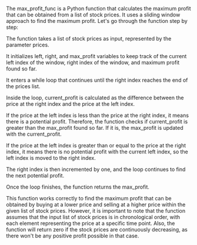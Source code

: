 The max_profit_func is a Python function that calculates the maximum profit that can be obtained from a list of stock prices. It uses a sliding window approach to find the maximum profit. Let's go through the function step by step:

The function takes a list of stock prices as input, represented by the parameter prices.

It initializes left, right, and max_profit variables to keep track of the current left index of the window, right index of the window, and maximum profit found so far.

It enters a while loop that continues until the right index reaches the end of the prices list.

Inside the loop, current_profit is calculated as the difference between the price at the right index and the price at the left index.

If the price at the left index is less than the price at the right index, it means there is a potential profit. Therefore, the function checks if current_profit is greater than the max_profit found so far. If it is, the max_profit is updated with the current_profit.

If the price at the left index is greater than or equal to the price at the right index, it means there is no potential profit with the current left index, so the left index is moved to the right index.

The right index is then incremented by one, and the loop continues to find the next potential profit.

Once the loop finishes, the function returns the max_profit.

This function works correctly to find the maximum profit that can be obtained by buying at a lower price and selling at a higher price within the given list of stock prices. However, it is important to note that the function assumes that the input list of stock prices is in chronological order, with each element representing the price at a specific time point. Also, the function will return zero if the stock prices are continuously decreasing, as there won't be any positive profit possible in that case.
